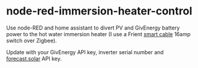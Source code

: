 # node-red-immersion-heater-control

Use node-RED and home assistant to divert PV and GivEnergy battery power to the hot water immersion heater (I use a Frient [smart cable](https://frient.com/products/smart-cable/) 16amp switch over Zigbee).

Update with your GivEnergy API key, inverter serial number and [forecast.solar](http://doc.forecast.solar/doku.php?id=developers) API key.
